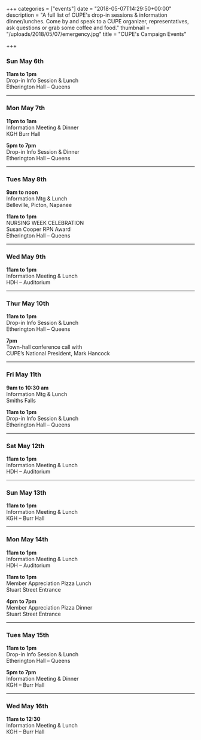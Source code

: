 +++
categories = ["events"]
date = "2018-05-07T14:29:50+00:00"
description = "A full list of CUPE's drop-in sessions & information dinner/lunches. Come by and speak to a CUPE organizer, representatives, ask questions or grab some coffee and food."
thumbnail = "/uploads/2018/05/07/emergency.jpg"
title = "CUPE's Campaign Events"

+++
### Sun May 6th

**11am to 1pm**  
Drop-in Info Session & Lunch  
Etherington Hall – Queens

---

### Mon May 7th

**11pm to 1am**  
Information Meeting & Dinner  
KGH Burr Hall

**5pm to 7pm**  
Drop-in Info Session & Dinner  
Etherington Hall – Queens

---

### Tues May 8th

**9am to noon**  
Information Mtg & Lunch  
Belleville, Picton, Napanee

**11am to 1pm**  
NURSING WEEK CELEBRATION  
Susan Cooper RPN Award  
Etherington Hall – Queens

---

### Wed May 9th

**11am to 1pm**  
Information Meeting & Lunch  
HDH – Auditorium

---

### Thur May 10th

**11am to 1pm**  
Drop-in Info Session & Lunch  
Etherington Hall – Queens

**7pm**  
Town-hall conference call with  
CUPE’s National President, Mark Hancock

---

### Fri May 11th

**9am to 10:30 am**  
Information Mtg & Lunch    
Smiths Falls

**11am to 1pm**  
Drop-in Info Session & Lunch  
Etherington Hall – Queens

---

### Sat May 12th

**11am to 1pm**   
Information Meeting & Lunch  
HDH – Auditorium

---

### Sun May 13th

**11am to 1pm**  
Information Meeting & Lunch  
KGH – Burr Hall

---

### Mon May 14th

**11am to 1pm**  
Information Meeting & Lunch  
HDH – Auditorium

**11am to 1pm**  
Member Appreciation Pizza Lunch  
Stuart Street Entrance

**4pm to 7pm**  
Member Appreciation Pizza Dinner  
Stuart Street Entrance

---

### Tues May 15th

**11am to 1pm**  
Drop-in Info Session & Lunch  
Etherington Hall – Queens

**5pm to 7pm**  
Information Meeting & Dinner  
KGH – Burr Hall

---

### Wed May 16th

**11am to 12:30**  
Information Meeting & Lunch  
KGH – Burr Hall